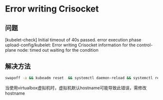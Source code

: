 
# Error writing Crisocket

## 问题
[kubelet-check] Initial timeout of 40s passed.
error execution phase upload-config/kubelet: 
Error writing Crisocket information for the control-plane node: timed out waiting for the condition

## 解决方法
```bash
swapoff -a && kubeadm reset  && systemctl daemon-reload && systemctl restart kubelet  && iptables -F && iptables -t nat -F && iptables -t mangle -F && iptables -X
```
当使用virtualbox虚拟机时，虚拟机默认hostname可能导致此错误，需修改hostname

